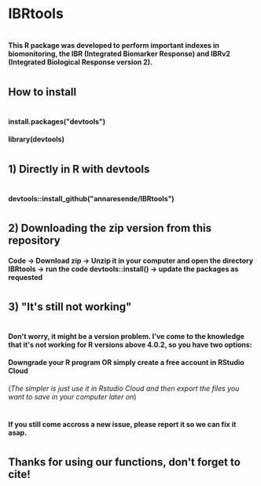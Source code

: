 # IBRtools 
# 
#### This R package was developed to perform important indexes in biomonitoring, the IBR (Integrated Biomarker Response) and IBRv2 (Integrated Biological Response version 2).
#
#
## How to install
#
#### install.packages("devtools")
#### library(devtools)
#
## 1) Directly in R with devtools
#
#### devtools::install_github("annaresende/IBRtools")
#
## 2) Downloading the zip version from this repository
####  Code -> Download zip -> Unzip it in your computer and open the directory IBRtools -> run the code devtools::install() -> update the packages as requested 
#
## 3) "It's still not working"
# 
#### Don't worry, it might be a version problem. I've come to the knowledge that it's not working for R versions above 4.0.2, so you have two options:
#### Downgrade your R program OR simply create a free account in RStudio Cloud
(*The simpler is just use it in Rstudio Cloud and then export the files you want to save in your computer later on*)
#
#### If you still come accross a new issue, please report it so we can fix it asap.
#
## Thanks for using our functions, don't forget to cite!
